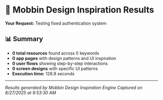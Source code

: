 # 🎨 Mobbin Design Inspiration Results

**Your Request:** Testing fixed authentication system

## 📊 Summary

- **0 total resources** found across 0 keywords
- **0 app pages** with design patterns and UI inspiration
- **0 user flows** showing step-by-step interactions
- **0 screen designs** with specific UI patterns
- **Execution time:** 128.8 seconds

---

*Results generated by Mobbin Design Inspiration Engine*
*Captured on 8/27/2025 at 9:53:30 AM*
